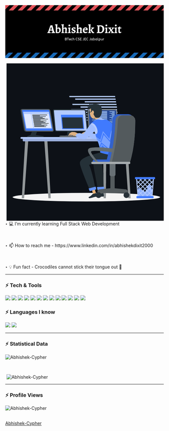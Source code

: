<img src="https://github.com/Abhishek-Cypher/Abhishek-Cypher/blob/main/banner_github.jpg" alt="Abhishek-Cypher" />
 
<p><img align="right" src="https://github.com/Abhishek-Cypher/Abhishek-Cypher/blob/main/animation_github.gif" alt="Abhishek-Cypher" /></p>

<br>
<p>
<p> ‣ 💻 I’m currently learning Full Stack Web Development </p>
<br>
<p> ‣ 📫 How to reach me - https://www.linkedin.com/in/abhishekdixit2000 </p>
<br>
<p> ‣ 💡 Fun fact - Crocodiles cannot stick their tongue out 🐊 </p>
</p>
<hr>

### ⚡ Tech & Tools 

<p>
<img src="https://img.shields.io/badge/-HTML5-E34F26?style=flat&logo=html5&logoColor=white"> 
<img src="https://img.shields.io/badge/-CSS3-1572B6?style=flat&logo=css3&logoColor=white">
<img src="https://img.shields.io/badge/-JavaScript-eed718?style=flat&logo=javascript&logoColor=ffffff">
<img src="https://img.shields.io/badge/-Bootstrap-563D7C?style=flat&logo=bootstrap&logoColor=white">
<img src="https://img.shields.io/badge/-MongoDB-4DB33D?style=flat&logo=mongodb&logoColor=FFFFFF">
<img src="https://img.shields.io/badge/-Express.js-787878?style=flat">
<img src="https://img.shields.io/badge/-React-000000?style=flat&logo=react&logoColor=00c8ff">
<img src="https://img.shields.io/badge/-Node.js-3C873A?style=flat&logo=Node.js&logoColor=white">
<img src="https://img.shields.io/badge/-MySQL-F29111?style=flat&logo=mysql&logoColor=FFFFFF">
<img src="http://img.shields.io/badge/-Git-F1502F?style=flat&logo=git&logoColor=FFFFFF">
<img src="http://img.shields.io/badge/-Github-000000?style=flat&logo=github&logoColor=FFFFFF">
<img src="http://img.shields.io/badge/-VS%20Code-007ACC?style=flat&logo=visual%20studio%20code&logoColor=white">
<img src="http://img.shields.io/badge/-Heroku-430098?style=flat&logo=heroku&logoColor=white">
</p>

### ⚡ Languages I know
<p>
<img src="https://img.shields.io/badge/-C%20&%20C++-659ad2?style=flat&logo=c%2B%2B&logoColor=ffffff"> 
<img src="https://img.shields.io/badge/-Python-black?style=flat&logo=python&logoColor=white"> 
</p>
    
<hr>

<h3> ⚡ Statistical Data </h3>
<p><img align="center"
    src="https://github-readme-stats.vercel.app/api/top-langs?username=Abhishek-Cypher&show_icons=true&locale=en&bg_color=0d1117&text_color=ffffff&layout=compact"
    alt="Abhishek-Cypher" 
    bg_color=#808080/></p>

<br>

<p>&nbsp;<img align="center" src="https://github-readme-stats.vercel.app/api?username=Abhishek-Cypher&show_icons=true&locale=en&bg_color=0d1117&text_color=ffffff&repo=convoychat"
    alt="Abhishek-Cypher" /></p>

<hr>

<p align="right"> <h3> ⚡ Profile Views </h3> 
    <img src="https://komarev.com/ghpvc/?username=Abhishek-Cypher&label=Profile%20views&color=0e75b6&style=flat"
    alt="Abhishek-Cypher" /> 
  </p>

<br>
<a href="https://github.com/Abhishek-Cypher">Abhishek-Cypher</a>

<!---
Abhishek-Cypher/Abhishek-Cypher is a ✨ special ✨ repository because its `README.md` (this file) appears on your GitHub profile.
You can click the Preview link to take a look at your changes.
--->
